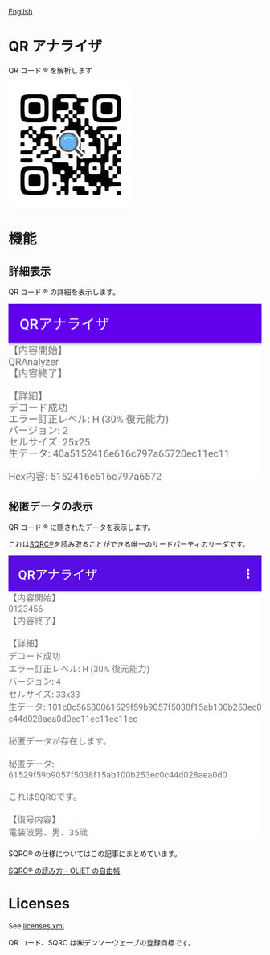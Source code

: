 [English](README.md)

# QR アナライザ

QR コード ® を解析します

![QR_QRAnalyzer.png](img/QR_QRAnalyzer.png)

# 機能

## 詳細表示

QR コード ® の詳細を表示します。

![sc_details_ja](img/sc_details_ja.png)

## 秘匿データの表示

QR コード ® に隠されたデータを表示します。

これは[SQRC®](https://www.denso-wave.com/ja/system/qr/product/sqrc.html)を読み取ることができる唯一のサードパーティのリーダです。

![sc_sqrc_ja](img/sc_sqrc_ja.png)

SQRC® の仕様についてはこの記事にまとめています。

[SQRC® の読み方 - OLIET の自由帳](https://blog.oliet.tech/?p=107)

# Licenses

See [licenses.xml](app/src/main/res/values/licenses.xml)

QR コード、SQRC は㈱デンソーウェーブの登録商標です。
